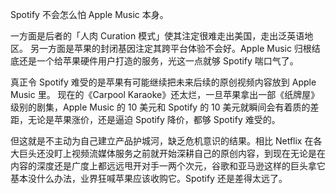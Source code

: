 Spotify 不会怎么怕 Apple Music 本身。

一方面是后者的「人肉 Curation 模式」使其注定很难走出美国，走出泛英语地区。
另一方面是苹果的封闭基因注定其跨平台体验不会好。Apple Music 归根结底还是一个给苹果硬件用户打造的服务，光这一点就够 Spotify 喘口气了。

真正令 Spotify 难受的是苹果有可能继续把未来后续的原创视频内容放到 Apple Music 里。
现在的《Carpool Karaoke》还太烂，一旦苹果拿出一部《纸牌屋》级别的剧集，Apple Music 的 10 美元和 Spotify 的 10 美元就瞬间会有着质的差距，无论是苹果涨价，还是逼迫 Spotify 降价，都够 Spotify 难受的。

但这就是不主动为自己建立产品护城河，缺乏危机意识的结果。相比 Netflix 在各大巨头还没盯上视频流媒体服务之前就开始深耕自己的原创内容，到现在无论是在内容的深度还是广度上都远远甩开对手一两个次元，谷歌和亚马逊这样的巨头拿它基本没什么办法，业界狂喊苹果应该收购它。Spotify 还是差得太远了。